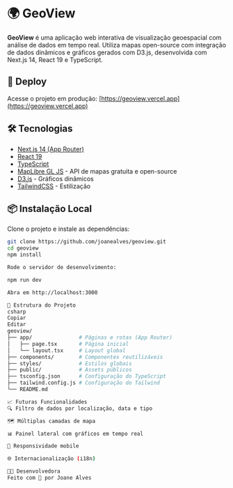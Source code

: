 # 🌍 GeoView

**GeoView** é uma aplicação web interativa de visualização geoespacial com análise de dados em tempo real. Utiliza mapas open-source com integração de dados dinâmicos e gráficos gerados com D3.js, desenvolvida com Next.js 14, React 19 e TypeScript.

## 🚀 Deploy

Acesse o projeto em produção: [https://geoview.vercel.app](https://geoview.vercel.app)

## 🛠️ Tecnologias

- [Next.js 14 (App Router)](https://nextjs.org/)
- [React 19](https://react.dev/)
- [TypeScript](https://www.typescriptlang.org/)
- [MapLibre GL JS](https://maplibre.org/) - API de mapas gratuita e open-source
- [D3.js](https://d3js.org/) - Gráficos dinâmicos
- [TailwindCSS](https://tailwindcss.com/) - Estilização

## 📦 Instalação Local

Clone o projeto e instale as dependências:

```bash
git clone https://github.com/joanealves/geoview.git
cd geoview
npm install

Rode o servidor de desenvolvimento:

npm run dev

Abra em http://localhost:3000

🌳 Estrutura do Projeto
csharp
Copiar
Editar
geoview/
├── app/               # Páginas e rotas (App Router)
│   ├── page.tsx       # Página inicial
│   └── layout.tsx     # Layout global
├── components/        # Componentes reutilizáveis
├── styles/            # Estilos globais
├── public/            # Assets públicos
├── tsconfig.json      # Configuração do TypeScript
├── tailwind.config.js # Configuração do Tailwind
└── README.md

📈 Futuras Funcionalidades
🔍 Filtro de dados por localização, data e tipo

🗺️ Múltiplas camadas de mapa

📊 Painel lateral com gráficos em tempo real

📱 Responsividade mobile

🌐 Internacionalização (i18n)

👩‍💻 Desenvolvedora
Feito com 💚 por Joane Alves
